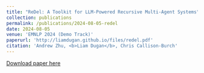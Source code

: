 ```yaml
---
title: "ReDel: A Toolkit for LLM-Powered Recursive Multi-Agent Systems"
collection: publications
permalink: /publications/2024-08-05-redel
date: 2024-08-05
venue: 'EMNLP 2024 (Demo Track)'
paperurl: 'http://liamdugan.github.io/files/redel.pdf'
citation: 'Andrew Zhu, <b>Liam Dugan</b>, Chris Callison-Burch'
---
```


[Download paper here](http://liamdugan.github.io/files/redel.pdf)